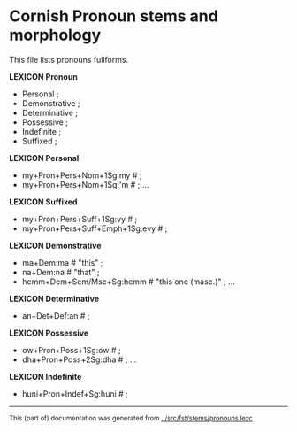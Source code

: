# Cornish Pronoun stems and morphology

This file lists pronouns fullforms.

**LEXICON Pronoun** 
 * Personal ;
 * Demonstrative ;
 * Determinative ;
 * Possessive ;
 * Indefinite ;
 * Suffixed ;

**LEXICON Personal** 
 * my+Pron+Pers+Nom+1Sg:my # ;
 * my+Pron+Pers+Nom+1Sg:'m # ;
...

**LEXICON Suffixed** 
 * my+Pron+Pers+Suff+1Sg:vy # ;
 * my+Pron+Pers+Suff+Emph+1Sg:evy # ;


**LEXICON Demonstrative** 
 * ma+Dem:ma # "this" ;
 * na+Dem:na # "that" ;
 * hemm+Dem+Sem/Msc+Sg:hemm # "this one (masc.)" ;
...


**LEXICON Determinative** 
 * an+Det+Def:an # ;

**LEXICON Possessive** 
 * ow+Pron+Poss+1Sg:ow # ;
 * dha+Pron+Poss+2Sg:dha # ;
...

**LEXICON Indefinite** 
 * huni+Pron+Indef+Sg:huni # ;
* * *
<small>This (part of) documentation was generated from [../src/fst/stems/pronouns.lexc](http://github.com/giellalt/lang-cor/blob/main/../src/fst/stems/pronouns.lexc)</small>